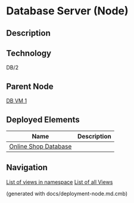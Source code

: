 # Database Server (Node)
## Description


## Technology
DB/2

## Parent Node
[DB VM 1](../../../../software-development/architecture/example/monolith/db-vm1.md)
## Deployed Elements
Name | Description
---|---
[Online Shop Database](../../../../software-development/architecture/example/monolith/online-shop-db.md) | 


## Navigation
[List of views in namespace](./views-in-namespace.md)
[List of all Views](../../../../views.md)

(generated with docs/deployment-node.md.cmb)
